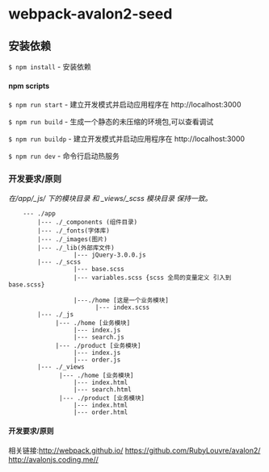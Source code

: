 # webpack-avalon2-seed #



## 安装依赖 ##

`$ npm install` - 安装依赖

#### npm scripts

`$ npm run start` - 建立开发模式并启动应用程序在 http://localhost:3000

`$ npm run build` - 生成一个静态的未压缩的环境包,可以查看调试

`$ npm run buildp` - 建立开发模式并启动应用程序在 http://localhost:3000

`$ npm run dev` - 命令行启动热服务


### 开发要求/原则

*在/app/_js/ 下的模块目录 和 _views/_scss 模块目录 保持一致。*

```
    --- ./app
        |--- ./_components (组件目录)
        |--- ./_fonts(字体库)
        |--- ./_images(图片)
        |--- ./_lib(外部库文件)
                  |--- jQuery-3.0.0.js
        |--- ./_scss
                  |--- base.scss
                  |--- variables.scss {scss 全局的变量定义 引入到base.scss}

                  |---./home [这是一个业务模块]
                        |--- index.scss
        |--- ./_js
             |--- ./home [业务模块]
                  |--- index.js
                  |--- search.js
             |--- ./product [业务模块]
                  |--- index.js
                  |--- order.js
        |--- ./_views
              |--- ./home [业务模块]
                  |--- index.html
                  |--- search.html
              |--- ./product [业务模块]
                  |--- index.html
                  |--- order.html
```

#### 开发要求/原则
相关链接:<http://webpack.github.io/>
<https://github.com/RubyLouvre/avalon2/>
<http://avalonjs.coding.me//>